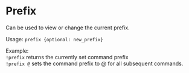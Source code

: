 <h1>Prefix</h1>

Can be used to view or change the current prefix.

Usage:  <code>prefix {optional: new_prefix}</code>

Example:<br> 
<code>!prefix</code> returns the currently set command prefix<br>
<code>!prefix @</code> sets the command prefix to @ for all subsequent commands.
 
